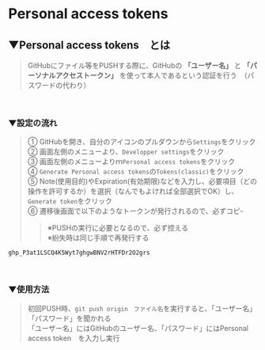 # Personal access tokens

## ▼Personal access tokens　とは
>GitHubにファイル等をPUSHする際に、GitHubの **「ユーザー名」** と **「パーソナルアクセストークン」** を使って本人であるという認証を行う　（パスワードの代わり）<br>
<br>

### ▼設定の流れ
>① GitHubを開き、自分のアイコンのプルダウンから`Settings`をクリック<br>
>② 画面左側のメニューより、`Developper settings`をクリック<br>
>③ 画面左側のメニューよりｍ`Personal access tokens`をクリック<br>
>④ `Generate Personal access tokens`の`Tokens(classic)`をクリック<br>
>⑤ Note(使用目的)やExpiration(有効期限)などを入力し、必要項目（どの操作を許可するか）を選択（なんでもよければ全部選択でOK）し、`Generate token`をクリック<br>
>⑥ 遷移後画面で以下のようなトークンが発行されるので、必ずコピ-　<br>
>>※PUSHの実行に必要となるので、必ず控える<br>
>>※紛失時は同じ手順で再発行する<br>
```
ghp_P3at1LSCQ4K5Wyt7ghgwBNV2rHTFDr2O2grs
```
<br>

### ▼使用方法
>初回PUSH時、`git push origin　ファイル名`を実行すると、「ユーザー名」「パスワード」を聞かれる<br>
>「ユーザー名」にはGitHubのユーザー名、「パスワード」にはPersonal access token　を入力し実行<br>
<br>
